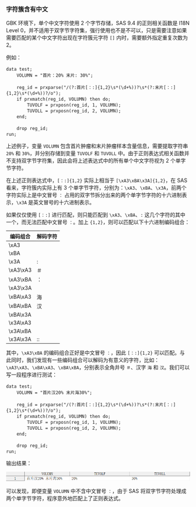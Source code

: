 ### 字符簇含有中文

GBK 环境下，单个中文字符使用 2 个字节存储，SAS 9.4 的正则相关函数是 I18N Level 0，并不适用于双字节字符集，强行使用也不是不可以，只是需要注意如果需要匹配的某个中文字符出现在字符簇元字符 `[]` 内时，需要额外指定重复次数为 2。

例如：

```sas
data test;
    VOLUMN = "首片：20% 末片: 30%";

    reg_id = prxparse("/(?:首片[：:]{1,2}\s*(\d+%))?\s*(?:末片[：:]{1,2}\s*(\d+%))?/o");
    if prxmatch(reg_id, VOLUMN) then do;
        TUVOLF = prxposn(reg_id, 1, VOLUMN);
        TUVOLL = prxposn(reg_id, 2, VOLUMN);
    end;

    drop reg_id;
run;
```

上述例子，变量 `VOLUMN` 包含首片肿瘤和末片肿瘤样本含量信息，需要提取字符串 `20%` 和 `30%`，并分别存储到变量 `TUVOLF` 和 `TUVOLL` 中。由于正则表达式相关函数并不支持双字节字符集，因此会将上述表达式中的所有单个中文字符视为 2 个单字节字符。

在上述正则表达式中，`[：:]{1,2}` 实际上相当于 `[\xA3\xBA\x3A]{1,2}`，在 SAS 看来，字符簇内实际上有 3 个单字节字符，分别为：`\xA3`、`\xBA`、`\x3A`，前两个字符实际上是中文冒号 `：` 占用的双字节拆分出来的两个单字节字符的十六进制表示，`\x3A` 是英文冒号的十六进制表示。

如果仅仅使用 `[：:]` 进行匹配，则只能匹配到 `\xA3`、`\xBA`、`:` 这几个字符的其中一个，而无法匹配中文冒号 `：`。加上 `{1,2}`，则可以匹配以下十六进制编码组合：

| 编码组合 | 解码字符 |
| -------- | -------- |
| \xA3     |          |
| \xBA     |          |
| \x3A     | :        |
| \xA3\xA3 | ＃       |
| \xA3\xBA | ：       |
| \xA3\x3A |          |
| \xBA\xA3 | 海       |
| \xBA\xBA | 汉       |
| \xBA\x3A |          |
| \x3A\xA3 |          |
| \x3A\xBA |          |
| \x3A\x3A | ::       |

其中，`\xA3\xBA` 的编码组合正好是中文冒号 `：`，因此 `[：:]{1,2}` 可以匹配。与此同时，我们发现有一些编码组合可以解码为有意义的字符，比如：`\xA3\xA3`、`\xBA\xA3`、`\xBA\xBA`，分别表示全角井号 `＃`、汉字 `海` 和 `汉`。我们可以写一段程序进行测试：

```sas
data test;
    VOLUMN = "首片汉20% 末片海30%";

    reg_id = prxparse("/(?:首片[：:]{1,2}\s*(\d+%))?\s*(?:末片[：:]{1,2}\s*(\d+%))?/o");
    if prxmatch(reg_id, VOLUMN) then do;
        TUVOLF = prxposn(reg_id, 1, VOLUMN);
        TUVOLL = prxposn(reg_id, 2, VOLUMN);
    end;

    drop reg_id;
run;
```

输出结果：

![](./assets/2023-10-11_152952.png)

可以发现，即便变量 `VOLUMN` 中不含中文冒号 `：`，由于 SAS 将双字节字符处理成两个单字节字符，程序意外地匹配上了正则表达式。
